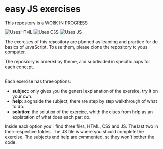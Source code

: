 # easy JS exercises

This repository is a WORK IN PROGRESS 

![UsesHTML](https://forthebadge.com/images/badges/uses-html.svg) ![Uses CSS](https://forthebadge.com/images/badges/uses-css.svg) ![Uses JS](https://forthebadge.com/images/badges/uses-js.svg)


The exercises of this repository are planned as learning and practice for de basics of JavaScript.
To use them, please clone the repository to yous computer.

The repository is ordered by theme, and subdivided in specific apps for each concept.
<br></br>

Each exercise has three options:
- **subject**: only gives you the general explanation of the exersice, try it on your own.
- **help**: alognside the subject, there are step by step walkthrough of what to do.
- **solution**: the solution of the exercice, whith the clues from help as an explatation of what does each part do.

Inside each option you'll find three files, HTML, CSS and JS. The last two in their respective foldes. The JS file is where you should complete the exercise.
The subjects and help are commented, so they won't bother the code.
<br></br>
